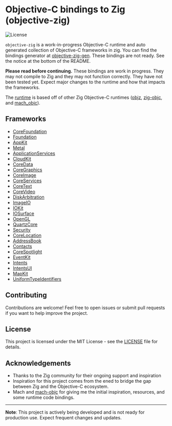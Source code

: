 # Objective-C bindings to Zig (objective-zig)

![License](https://img.shields.io/badge/license-MIT-blue.svg)

`objective-zig` is a work-in-progress Objective-C runtime and auto generated collection of Objective-C frameworks in zig. You can find the bindings generator at [objective-zig-gen](https://github.com/colbyhall/objective-zig-gen/tree/main). These bindings are not ready. See the notice at the bottom of the README.

**Please read before continuing.** These bindings are work in progress. They may not compile to Zig and they may not function correctly. They have not been tested yet. Expect major changes to the runtime and how that impacts the frameworks.

The [runtime](src/objc.zig) is based off of other Zig Objective-C runtimes ([objz](https://github.com/robbielyman/objz), [zig-objc](https://github.com/mitchellh/zig-objc), and [mach_objc](https://github.com/hexops/mach-objc)).

## Frameworks
- [CoreFoundation](src/core_foundation.zig)
- [Foundation](src/foundation.zig)
- [AppKit](src/app_kit.zig)
- [Metal](src/metal.zig)
- [ApplicationServices](src/application_services.zig)
- [CloudKit](src/cloud_kit.zig)
- [CoreData](src/core_data.zig)
- [CoreGraphics](src/core_graphics.zig)
- [CoreImage](src/core_image.zig)
- [CoreServices](src/core_services.zig)
- [CoreText](src/core_text.zig)
- [CoreVideo](src/core_video.zig)
- [DiskArbitration](src/disk_arbitration.zig)
- [ImageIO](src/image_io.zig)
- [IOKit](src/io_kit.zig)
- [IOSurface](src/io_surface.zig)
- [OpenGL](src/opengl.zig)
- [QuartzCore](src/quartz_core.zig)
- [Security](src/security.zig)
- [CoreLocation](src/core_location.zig)
- [AddressBook](src/address_book.zig)
- [Contacts](src/contacts.zig)
- [CoreSpotlight](src/core_spotlight.zig)
- [EventKit](src/event_kit.zig)
- [Intents](src/intents.zig)
- [IntentsUI](src/intents_ui.zig)
- [MapKit](src/map_kit.zig)
- [UniformTypeIdentifiers](src/uniform_type_identifiers.zig)

## Contributing
Contributions are welcome! Feel free to open issues or submit pull requests if you want to help improve the project.

## License
This project is licensed under the MIT License - see the [LICENSE](LICENSE) file for details.

## Acknowledgements
- Thanks to the Zig community for their ongoing support and inspiration
- Inspiration for this project comes from the ened to bridge the gap between Zig and the Objective-C ecosystem.
- Mach and [mach-objc](https://github.com/hexops/mach-objc) for giving me the initial inspiration, resources, and some runtime code bindings.

---

**Note**: This project is actively being developed and is not ready for production use. Expect frequent changes and updates.
